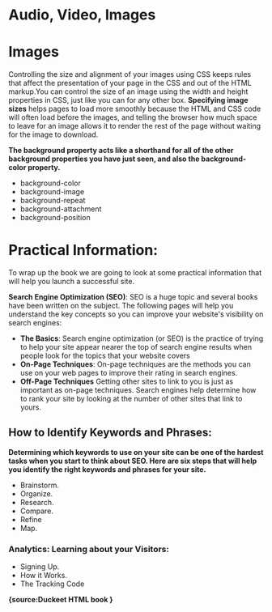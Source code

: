 # Audio, Video, Images

# Images
Controlling the size and alignment of your images using CSS keeps rules that affect the presentation of your page in the CSS and out of the HTML markup.You can control the size of an image using the width and height properties in CSS, just
like you can for any other box. **Specifying image sizes** helps pages to load more smoothly because the HTML and CSS
code will often load before the images, and telling the browser how much space to leave for an image allows it to render the rest of the page without waiting for the image to download.


 **The background property acts like a shorthand for all of the other background properties you have just seen, and also the background-color property.**
- background-color
- background-image
- background-repeat
- background-attachment
- background-position

# Practical Information:
To wrap up the book we are going to look at some practical information that will help you launch a successful site.

**Search Engine Optimization (SEO)**: SEO is a huge topic and several books have been written on the subject.
The following pages will help you understand the key concepts so you can improve your website's visibility on search engines:
- **The Basics**: Search engine optimization (or SEO) is the practice of trying to help your site appear nearer
the top of search engine results when people look for the topics that your website covers
- **On-Page Techniques**: On-page techniques are the methods you can use on your web pages to improve their rating in search engines.
- **Off-Page Techniques**
Getting other sites to link to you is just as important as on-page techniques. Search engines help determine how to rank your site by looking at the number of other sites that link to yours.

## How to Identify Keywords and Phrases:

**Determining which keywords to use on your site can be one of the hardest tasks when you start to think about SEO. Here are six steps that will help you identify the right keywords and phrases for your site.**
- Brainstorm.
-  Organize.
- Research.
- Compare.
- Refine
- Map.

### Analytics: Learning about your Visitors:
- Signing Up.
- How it Works.
- The Tracking Code




**{source:Duckeet HTML book  }**
